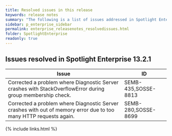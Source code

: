 ```yaml
---
title: Resolved issues in this release
keywords: release notes
summary: "The following is a list of issues addressed in Spotlight Enterprise 13.2.1"
sidebar: p_enterprise_sidebar
permalink: enterprise_releasenotes_resolvedissues.html
folder: SpotlightEnterprise
readonly: true
---
```




## Issues resolved in Spotlight Enterprise 13.2.1

Issue | ID
------|---
Corrected a problem where Diagnostic Server crashes with StackOverflowError during group membership check. | SEMB-435,SOSSE-8813
Corrected a problem where Diagnostic Server crashes with out of memory error due to too many HTTP requests again.| SEMB-280,SOSSE-8699

{% include links.html %}
